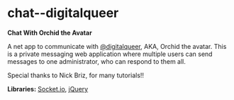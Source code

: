 # chat--digitalqueer
__Chat With Orchid the Avatar__

A net app to communicate with [@digitalqueer](https://www.instagram.com/digitalqueer/), AKA, Orchid the avatar.
This is a private messaging web application where multiple users
can send messages to one administrator, who can respond to them all.

Special thanks to Nick Briz, for many tutorials!!

__Libraries:__
[Socket.io](https://socket.io/),
[jQuery](https://jquery.com/)
